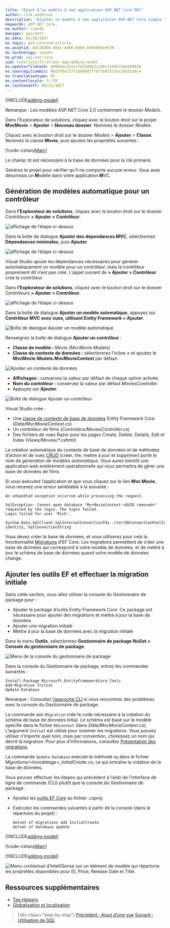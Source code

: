 ```yaml
---
title: "Ajout d’un modèle à une application ASP.NET Core MVC"
author: rick-anderson
description: "Ajoutez un modèle à une application ASP.NET Core simple."
keywords: ASP.NET Core,
ms.author: riande
manager: wpickett
ms.date: 03/30/2017
ms.topic: get-started-article
ms.assetid: 8dc28498-00ee-4d66-b903-b593059e9f39
ms.technology: aspnet
ms.prod: asp.net-core
uid: tutorials/first-mvc-app/adding-model
ms.openlocfilehash: 8d0bebc22e1cfdc6d9b213d0c3159a7dab988020
ms.sourcegitcommit: 0bd3f6ec577c648dd777877e97572ec2da1b36c4
ms.translationtype: HT
ms.contentlocale: fr-FR
ms.lasthandoff: 08/22/2017
---
```

[!INCLUDE[adding-model](../../includes/mvc-intro/adding-model1.md)]

Remarque : Les modèles ASP.NET Core 2.0 contiennent le dossier *Models*.

Dans l’Explorateur de solutions, cliquez avec le bouton droit sur le projet **MvcMovie** > **Ajouter** > **Nouveau dossier**. Nommez le dossier *Models*.

Cliquez avec le bouton droit sur le dossier *Models* > **Ajouter** > **Classe**. Nommez la classe **Movie**, puis ajoutez les propriétés suivantes :

[!code-csharp[Main](../../tutorials/first-mvc-app/start-mvc/sample/MvcMovie/Models/MovieNoEF.cs?name=snippet_1)]

Le champ `ID` est nécessaire à la base de données pour la clé primaire. 

Générez le projet pour vérifier qu’il ne comporte aucune erreur. Vous avez désormais un **M**odèle dans votre application **M**VC.

## <a name="scaffolding-a-controller"></a>Génération de modèles automatique pour un contrôleur

Dans **l’Explorateur de solutions**, cliquez avec le bouton droit sur le dossier *Contrôleurs* **> Ajouter > Contrôleur**.

![affichage de l’étape ci-dessus](adding-model/_static/add_controller.png)

Dans la boîte de dialogue **Ajouter des dépendances MVC**, sélectionnez **Dépendances minimales**, puis **Ajouter**.

![affichage de l’étape ci-dessus](adding-model/_static/add_depend.png)

Visual Studio ajoute les dépendances nécessaires pour générer automatiquement un modèle pour un contrôleur, mais le contrôleur proprement dit n’est pas créé. L’appel suivant de **> Ajouter > Contrôleur** crée le contrôleur. 

Dans **l’Explorateur de solutions**, cliquez avec le bouton droit sur le dossier *Contrôleurs* **> Ajouter > Contrôleur**.

![affichage de l’étape ci-dessus](adding-model/_static/add_controller.png)

Dans la boîte de dialogue **Ajouter un modèle automatique**, appuyez sur **Contrôleur MVC avec vues, utilisant Entity Framework > Ajouter**.

![Boîte de dialogue Ajouter un modèle automatique](adding-model/_static/add_scaffold2.png)

Renseignez la boîte de dialogue **Ajouter un contrôleur** :

* **Classe de modèle :** *Movie (MvcMovie.Models)*
* **Classe de contexte de données :** sélectionnez l’icône **+** et ajoutez le **MvcMovie.Models.MvcMovieContext** par défaut.

![Ajouter un contexte de données](adding-model/_static/dc.png)

* **Affichages :** conservez la valeur par défaut de chaque option activée.
* **Nom du contrôleur :** conservez la valeur par défaut *MoviesController*.
* Appuyez sur **Ajouter**.

![Boîte de dialogue Ajouter un contrôleur](adding-model/_static/add_controller2.png)

Visual Studio crée :

* Une [classe de contexte de base de données](xref:data/ef-mvc/intro#create-the-database-context) Entity Framework Core (*Data/MvcMovieContext.cs*)
* Un contrôleur de films (*Controllers/MoviesController.cs*)
* Des fichiers de vues Razor pour les pages Create, Delete, Details, Edit et Index (*Views/Movies/&ast;.cshtml*)

La création automatique du contexte de base de données et de méthodes d’action et de vues [CRUD](https://en.wikipedia.org/wiki/Create,_read,_update_and_delete) (créer, lire, mettre à jour et supprimer) porte le nom de *génération de modèles automatique*. Vous aurez bientôt une application web entièrement opérationnelle qui vous permettra de gérer une base de données de films.

Si vous exécutez l’application et que vous cliquez sur le lien **Mvc Movie**, vous recevez une erreur semblable à la suivante :

```
An unhandled exception occurred while processing the request.

SqlException: Cannot open database "MvcMovieContext-<GUID removed>" requested by the login. The login failed.
Login failed for user 'Rick'.

System.Data.SqlClient.SqlInternalConnectionTds..ctor(DbConnectionPoolIdentity identity, SqlConnectionString 
```

Vous devez créer la base de données, et vous utiliserez pour cela la fonctionnalité [Migrations](xref:data/ef-mvc/migrations) d’EF Core. Les migrations permettent de créer une base de données qui correspond à votre modèle de données, et de mettre à jour le schéma de base de données quand votre modèle de données change.

## <a name="add-ef-tooling-and-perform-initial-migration"></a>Ajouter les outils EF et effectuer la migration initiale

Dans cette section, vous allez utiliser la console du Gestionnaire de package pour :

* Ajouter le package d’outils Entity Framework Core. Ce package est nécessaire pour ajouter des migrations et mettre à jour la base de données
* Ajouter une migration initiale
* Mettre à jour la base de données avec la migration initiale

Dans le menu **Outils**, sélectionnez **Gestionnaire de package NuGet > Console du gestionnaire de package**.

<!-- following image shared with uid: tutorials/razor-pages/model -->
  ![Menu de la console du gestionnaire de package](adding-model/_static/pmc.png)

Dans la console du Gestionnaire de package, entrez les commandes suivantes :

``` PMC
Install-Package Microsoft.EntityFrameworkCore.Tools
Add-Migration Initial
Update-Database
```

Remarque : Consultez [l’approche CLI](#cli) si vous rencontrez des problèmes avec la console du Gestionnaire de package.

La commande `Add-Migration` crée le code nécessaire à la création du schéma de base de données initial. Le schéma est basé sur le modèle spécifié dans le fichier `DbContext` (dans *Data/MvcMovieContext.cs*). L’argument `Initial` est utilisé pour nommer les migrations. Vous pouvez utiliser n’importe quel nom, mais par convention, choisissez un nom qui décrit la migration. Pour plus d’informations, consultez [Présentation des migrations](xref:data/ef-mvc/migrations#introduction-to-migrations).

La commande `Update-Database` exécute la méthode `Up` dans le fichier *Migrations/\<horodatage>_InitialCreate.cs*, ce qui entraîne la création de la base de données.

<a name="cli"></a> Vous pouvez effectuer les étapes qui précèdent à l’aide de l’interface de ligne de commande (CLI) plutôt que la console du Gestionnaire de package :

* Ajoutez les [outils EF Core](xref:data/ef-mvc/migrations#entity-framework-core-nuget-packages-for-migrations) au fichier *.csproj*.
* Exécutez les commandes suivantes à partir de la console (dans le répertoire du projet) :

  ```console
  dotnet ef migrations add InitialCreate
  dotnet ef database update
  ```     
  

[!INCLUDE[adding-model](../../includes/mvc-intro/adding-model3.md)]

[!code-csharp[Main](../../tutorials/first-mvc-app/start-mvc/sample/MvcMovie/Startup.cs?name=ConfigureServices&highlight=6-7)]

[!INCLUDE[adding-model](../../includes/mvc-intro/adding-model4.md)]

![Menu contextuel d’IntelliSense sur un élément de modèle qui répertorie les propriétés disponibles pour ID, Price, Release Date et Title.](adding-model/_static/ints.png)

## <a name="additional-resources"></a>Ressources supplémentaires

* [Tag Helpers](xref:mvc/views/tag-helpers/intro)
* [Globalisation et localisation](xref:fundamentals/localization)

>[!div class="step-by-step"]
[Précédent : Ajout d’une vue](adding-view.md)
[Suivant : Utilisation de SQL](working-with-sql.md)  

